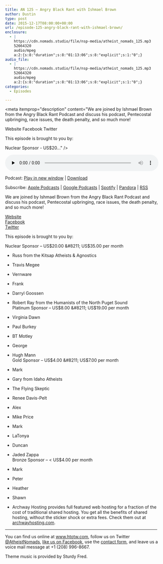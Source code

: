 ```yaml
---
title: AN 125 – Angry Black Rant with Ishmael Brown
author: Dustin
type: post
date: 2015-12-17T08:00:00+00:00
url: /episode-125-angry-black-rant-with-ishmael-brown/
enclosure:
  - |
    https://cdn.nomads.studio/file/nsp-media/atheist_nomads_125.mp3
    52664320
    audio/mpeg
    a:2:{s:8:"duration";s:8:"01:13:06";s:8:"explicit";s:1:"0";}
audio_file:
  - |
    https://cdn.nomads.studio/file/nsp-media/atheist_nomads_125.mp3
    52664320
    audio/mpeg
    a:2:{s:8:"duration";s:8:"01:13:06";s:8:"explicit";s:1:"0";}
categories:
  - Episodes

---
```

<div itemscope itemtype="http://schema.org/AudioObject">
  <meta itemprop="name" content="Episode 125 &#8211; Angry Black Rant with Ishmael Brown" />
  
  <meta itemprop="uploadDate" content="2015-12-17T01:00:00-07:00" />
  
  <meta itemprop="encodingFormat" content="audio/mpeg" />
  
  <meta itemprop="duration" content="PT1H13M06S" />
  
  <meta itemprop="description" content="We are joined by Ishmael Brown from the Angry Black Rant Podcast and discuss his podcast, Pentecostal upbringing, race issues, the death penalty, and so much more!

Website
Facebook
Twitter

This episode is brought to you by:

Nuclear Sponsor - US$20..." />
  
  <meta itemprop="contentUrl" content="https://dts.podtrac.com/redirect.mp3/cdn.nomads.studio/file/nsp-media/atheist_nomads_125.mp3" />
  
  <meta itemprop="contentSize" content="50.2" />
  </p> 
  
  <div class="powerpress_player" id="powerpress_player_8382">
    <audio class="wp-audio-shortcode" id="audio-5111-126" preload="none" style="width: 100%;" controls="controls"><source type="audio/mpeg" src="https://dts.podtrac.com/redirect.mp3/cdn.nomads.studio/file/nsp-media/atheist_nomads_125.mp3?_=126" /><a href="https://dts.podtrac.com/redirect.mp3/cdn.nomads.studio/file/nsp-media/atheist_nomads_125.mp3">https://dts.podtrac.com/redirect.mp3/cdn.nomads.studio/file/nsp-media/atheist_nomads_125.mp3</a></audio>
  </div>
</div>

<p class="powerpress_links powerpress_links_mp3">
  Podcast: <a href="https://dts.podtrac.com/redirect.mp3/cdn.nomads.studio/file/nsp-media/atheist_nomads_125.mp3" class="powerpress_link_pinw" target="_blank" title="Play in new window" onclick="return powerpress_pinw('https://htotw.com/?powerpress_pinw=5111-podcast');" rel="nofollow">Play in new window</a> | <a href="https://dts.podtrac.com/redirect.mp3/cdn.nomads.studio/file/nsp-media/atheist_nomads_125.mp3" class="powerpress_link_d" title="Download" rel="nofollow" download="atheist_nomads_125.mp3">Download</a>
</p>

<p class="powerpress_links powerpress_subscribe_links">
  Subscribe: <a href="https://podcasts.apple.com/us/podcast/humanists-take-on-the-world/id530050098?mt=2&ls=1" class="powerpress_link_subscribe powerpress_link_subscribe_itunes" target="_blank" title="Subscribe on Apple Podcasts" rel="nofollow">Apple Podcasts</a> | <a href="https://www.google.com/podcasts?feed=aHR0cDovL2F0aGVpc3Rub21hZHMubGlic3luLmNvbS9yc3M%3D" class="powerpress_link_subscribe powerpress_link_subscribe_googleplay" target="_blank" title="Subscribe on Google Podcasts" rel="nofollow">Google Podcasts</a> | <a href="https://open.spotify.com/show/3LzK2xZGike6Tc1GEMtMbr?si=LieN9SNuTpq96smuaUsH8A" class="powerpress_link_subscribe powerpress_link_subscribe_spotify" target="_blank" title="Subscribe on Spotify" rel="nofollow">Spotify</a> | <a href="https://www.pandora.com/podcast/atheist-nomads/PC:10122?corr=62071012&part=ug" class="powerpress_link_subscribe powerpress_link_subscribe_pandora" target="_blank" title="Subscribe on Pandora" rel="nofollow">Pandora</a> | <a href="https://htotw.com/feed/podcast/" class="powerpress_link_subscribe powerpress_link_subscribe_rss" target="_blank" title="Subscribe via RSS" rel="nofollow">RSS</a>
</p>

We are joined by Ishmael Brown from the Angry Black Rant Podcast and discuss his podcast, Pentecostal upbringing, race issues, the death penalty, and so much more!

<a href="http://angryblackrant.com/" target="_blank" rel="noopener">Website</a>  
<a href="https://www.facebook.com/AngryBlackRant/" target="_blank" rel="noopener">Facebook</a>  
<a href="https://twitter.com/angryblackrant" target="_blank" rel="noopener">Twitter</a>

This episode is brought to you by:

Nuclear Sponsor &#8211; US$20.00 &#8211; US$35.00 per month  
* Russ from the Kitsap Atheists & Agnostics  
* Travis Megee  
* Vernware  
* Frank  
* Darryl Goossen  
* Robert Ray from the Humanists of the North Puget Sound  
Platinum Sponsor &#8211; US$8.00 &#8211; US$19.00 per month  
* Virginia Dawn  
* Paul Burkey  
* BT Motley  
* George  
* Hugh Mann  
Gold Sponsor &#8211; US$4.00 &#8211; US$7.00 per month  
* Mark  
* Gary from Idaho Atheists  
* The Flying Skeptic  
* Renee Davis-Pelt  
* Alex  
* Mike Price  
* Mark  
* LaTonya  
* Duncan  
* Jaded Zappa  
Bronze Sponsor &#8211; < US$4.00 per month  
* Mark  
* Peter  
* Heather  
* Shawn

* Archway Hosting provides full featured web hosting for a fraction of the cost of traditional shared hosting. You get all the benefits of shared hosting, without the sticker shock or extra fees. Check them out at <a href="http://archwayhosting.com/" target="_blank" rel="noopener">archwayhosting.com</a>.

<hr width="500" />

You can find us online at <a href="https://www.htotw.com/" target="_blank" rel="noopener">www.htotw.com</a>, follow us on Twitter <a href="https://htotw.com/twitter" target="_blank" rel="noopener">@AtheistNomads</a>, <a href="https://htotw.com/facebook" target="_blank" rel="noopener">like us on Facebook</a>, use the [contact form](https://htotw.com/contact), and leave us a voice mail message at +1 (208) 996-8667.

Theme music is provided by Sturdy Fred.